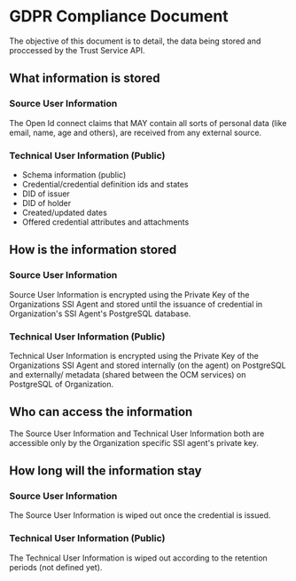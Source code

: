 # GDPR Compliance Document
The objective of this document is to detail, the data being stored and proccessed by the Trust Service API.

## What information is stored
### Source User Information
The Open Id connect claims that MAY contain all sorts of personal data (like email, name, age and others), are received from any external source.

### Technical User Information (Public)

- Schema information (public)
- Credential/credential definition ids and states
- DID of issuer
- DID of holder
- Created/updated dates
- Offered credential attributes and attachments

## How is the information stored
### Source User Information
Source User Information is encrypted using the Private Key of the Organizations SSI Agent and stored until the issuance of credential in Organization's SSI Agent's PostgreSQL database.

### Technical User Information (Public)
Technical User Information is encrypted using the Private Key of the Organizations SSI Agent and stored internally (on the agent) on PostgreSQL and externally/ metadata (shared between the OCM services) on PostgreSQL of Organization.

## Who can access the information
The Source User Information and Technical User Information both are accessible only by the Organization specific SSI agent's private key.

## How long will the information stay 
### Source User Information
The Source User Information is wiped out once the credential is issued.

### Technical User Information (Public)
The Technical User Information is wiped out according to the retention periods (not defined yet).
